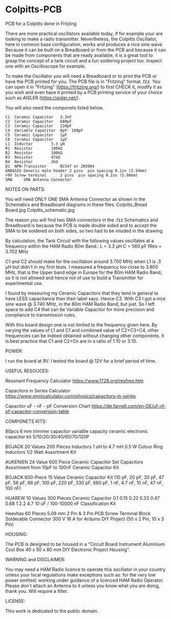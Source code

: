 # Colpitts-PCB
PCB for a Colpitts done in Fritzing

There are more practical oscillators available today, if for example your are looking to make a radio transmitter.
Nevertheless, the Colpitts Oscillator, here in common base configuration, works and produces a nice sine wave.
Because it can be built on a Breadboard or from the PCB 
and because it can be made from components that are ready available,
it is a great tool to grasp the concept of a tank circuit and a fun soldering project too.
Inspect one with an Oscilloscope for example.

To make the Oscillator you will need a Breadboard or to print the PCB or have the PCB printed for you.
The PCB file is in "Fritzing" format .fzz.
You can open it in "Fritzing" (https://fritzing.org/) to first CHECK it, modify it as you wish
and even have it printed by a PCB printing service of your choice such as AISLER (https://aisler.net/).

You will also need the componets listed below.
	
	C1 	Ceramic Capacitor	3.3nF
	C2 	Ceramic Capacitor	680pF
	C3 	Ceramic Capacitor	220pF
	C4 	Variable Capacitor	0pF- 100pF
	C5 	Ceramic Capacitor	1µF
	C6 	Ceramic Capacitor	1µF
	L1 	Inductor		3.3 µH
	R1 	Resistor		100kΩ 
	R2 	Resistor		100kΩ 
	R3 	Resistor		47kΩ
	R4 	Resistor		2kΩ 
 	Q1 	NPN-Transistor		BC547 or 2N3904
  	GND&SIG Generic male header	2 pins 	pin spacing 0.1in (2.54mm)
 	+9V	Screw terminal		2 pins 	pin spacing 0.2in (5.08mm)
	SMA 	SMA Antenna Connector

NOTES ON PARTS:

You will need ONLY ONE SMA Antenna Connector as shown in the Schematics and Breadboard diagrams in these files:
	Colpitts_Bread Board.jpg
	Colpitts_schematic.jpg

The reason you will find two SMA connectors in the .fzz Schematics and Breadboard 
is because the PCB is made double sided and to accept the SMA to be soldered on both sides, so two had to be inluded in the drawing.

By calculation, the Tank Circuit with the following values oscillates at a frequency within the HAM Radio 80m Band.:
		L = 3.3 µH 
		C = 560 pF
		fRes = 3.702 MHz

C1 and C2 should make for the oscillation around 3.700 MHz when L1 is .3 µH but didn't in my first tests. I measured a frequency too close to 3.800 MHz, 
that is the Upper band edge in Europe for the 80m HAM Radio Band, so it is not allowed and hence not of use to build a Transmitter for experimental use.

I found by measuring my Ceramic Capacitors that they tend in general to have LESS capacitance than their label says.
Hence C3. With C3 I got a nice sine wave @ 3.740 MHz, in the 80m HAM Radio Band, but just.
So I left space to add C4 that can be Variable Capacitor for more precision and compliance to transmission rules.

With this board design one is not limited to the frequency given here.
By varying the values of L1 and C1 and combined value of C2+C3+C4,
other frequencies can be indeed obtained without changing other components.
It is best practice that C1 and C2+Cn are in a ratio of 1:10 or 3:10.

POWER:

I run the board at 9V.
I tested the board @ 12V for a brief period of time.


USEFUL RESOUCES:

Resonant Frequency Calculator
https://www.1728.org/resfreq.htm

Capacitors in Series Calculator
https://www.omnicalculator.com/physics/capacitors-in-series

Capacitor uF - nF - pF Conversion Chart
https://de.farnell.com/en-DE/uf-nf-pf-capacitor-conversion-table


COMPONETS KITS:

80pcs 6 mm trimmer capacitor variable capacity ceramic electronic capacitor kit 5/10/20/30/40/60/70/120P 

BOJACK 20 Values 200 Pieces Inductors 1 uH to 4.7 mH 0.5 W Colour Ring Inductors 1/2 Watt Assortment Kit 

AUKENIEN 24 Value 600 Piece Ceramic Capacitor Set Capacitors Assortment from 10pF to 100nF Ceramic Capacitor Kit 

BOJACK 600-Piece 15 Value Ceramic Capacitor Kit (10 pF, 20 pF, 30 pF, 47 pF, 56 pF, 68 pF, 100 pF, 220 pF, 330 pF, 680 pF, 1 nF, 4.7 nF, 10 nF, 47 nF, 100 nF) 

HUAREW 10 Values 300 Pieces Ceramic Capacitor 0.1 0.15 0.22 0.33 0.47 0.68 1 2.2 4.7 10 uF / 100-10000 nF Classification Kit 

Heevhas 60 Pieces 5.08 mm 2 Pin & 3 Pin PCB Screw Terminal Block Solderable Connector 300 V 16 A for Arduino DIY Project (50 x 2 Pin, 10 x 3 Pin) 

HOUSING:

The PCB is designed to be housed in a
"Circuit Board Instrument Aluminium Cool Box 40 x 50 x 80 mm DIY Electronic Project Housing".

WARNING and DISCLAIMER: 

You may need a HAM Radio licence to operate this oscillator in your country 
unless your local regulations make exceptions such as: 
	for the very low power emitted;
	working under guidance of a licenced HAM Radio Operator.
Please don`t attach an Antenna to it unless you know what you are doing, thank you.
Will require a filter.

LiCENSE:

This work is dedicated to the public domain.



